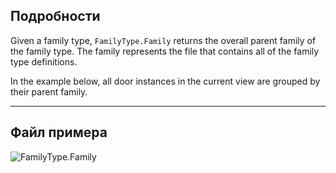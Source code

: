 ## Подробности
Given a family type, `FamilyType.Family` returns the overall parent family of the family type. The family represents the file that contains all of the family type definitions.

In the example below, all door instances in the current view are grouped by their parent family.
___
## Файл примера

![FamilyType.Family](./Revit.Elements.FamilyType.Family_img.jpg)
